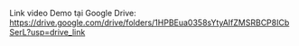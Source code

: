 Link video Demo tại Google Drive: https://drive.google.com/drive/folders/1HPBEua0358sYtyAIfZMSRBCP8ICbSerL?usp=drive_link
